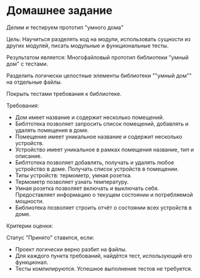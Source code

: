 # Домашнее задание

Делим и тестируем прототип "умного дома"

Цель: Научиться разделять код на модули, использовать сущности из других модулей, писать модульные и функциональные тесты.

Результатом является: Многофайловый прототип библиотеки "умный дом" с тестами.

Разделить логически целостные элементы библиотеки ""умный дом"" на отдельные файлы.

Покрыть тестами требования к библиотеке.

Требования:

* Дом имеет название и содержит несколько помещений.
* Библтотека позволяет запросить список помещений, добавлять и удалять помещения в доме.
* Помещение имеет уникальное название и содержит несколько устройств.
* Устройство имеет уникальное в рамках помещения название, тип и описание.
* Библтотека позволяет добавлять, получать и удалять любое устройство в доме. Получать список устройств в помещении.
* Типы устройств: термометр, умная розетка.
* Термометр позволяет узнать температуру.
* Умная розетка позволяет включать и выключать себя. Предоставляет информацию о текущем состоянии и потребляемой мощности.
* Библиотека позволяет строить отчёт о состоянии всех устройств в доме.

Критерии оценки:

Статус "Принято" ставится, если:

* Проект логически верно разбит на файлы.
* Для каждого пункта требований, найдётся тест, использующий его функционал.
* Тесты компилируются. Успешное выполнение тестов не требуется.
